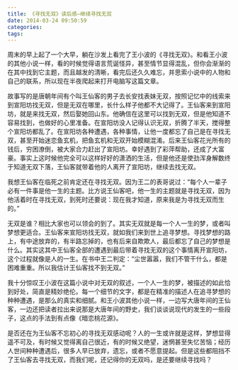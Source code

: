 ```yaml
---
title: 《寻找无双》读后感—继续寻找无双
date: 2014-03-24 09:50:59
categories:
tags:
---
```


周末的早上起了一个大早，躺在沙发上看完了王小波的《寻找无双》。和看王小波的其他小说一样，看的时候觉得语言荒诞怪异，甚至情节显得混乱，但你会渐渐的在其中找到它主题，而且越发的清晰，看完后还久久难忘，并思索小说中的人物和自己的联系，所以现在半夜爬起来打开电脑写这篇文章。


故事写的是唐朝年间有个叫王仙客的男子去长安找表妹无双，按照记忆中的线索来到宣阳坊找无双，但是无双在哪里，长什么样子他都不大记得了。王仙客来到宣阳坊，就是来找无双，然后娶她回山东。他确信在这里可以找到无双，但是他知道不容易找到，也做好的心里准备。在宣阳坊没人记得认识无双，折腾了半天，搅得整个宣阳坊都乱了。在宣阳坊各种遭遇，各种事情，让他一度都忘了自己是在寻找无双，甚至开始迷恋鱼玄机，把鱼玄机和无双开始模糊混淆。后来王仙客花光所有的钱后，穷困潦倒，被大家合力赶出了宣阳坊。幸好遇到了彩萍帮助，还成了大富豪。事实上这时候他完全可以这样好好的潇洒的生活，但是他还是使劲浑身解数终于知道无双下落，王仙客就带着他的人离开了宣阳坊，继续去找无双。

我想王仙客在临死之前肯定还在寻找无双。因为王二的表哥说过：“每个人一辈子必有一件事是他一生的主题。比方说王仙客吧，他一生的主题就是寻找无双，因为他活着时在寻找无双，到死时还要说：现在我才知道，原来我是为寻找无双而生的。”

无双是谁？相比大家也可以领会的到了。其实无双就是每一个人一生的梦，或者叫梦想更适合。王仙客来宣阳坊找无双，就如我们来到世上追寻梦想。寻找梦想的路上，有中途放弃的，有半路忘掉的，也有后来自欺欺人，最后都忘了自己的梦想是什么。其实这其中王仙客全部的遭遇到最后带着寻找无双的这个事情离开宣阳坊，这个过程就像是人的一生。在书中王二判定：“尘世嚣嚣，我们不管干什么，都是困难重重。所以我估计王仙客找不到无双。” 

我十分惊叹王小波在这篇小说中对无双的叙述，一个人一生的梦，被描述的如此恰到好处，简直是精妙绝伦。每一个细节的文字，都是在精准的描述人在追寻梦想的种种遭遇，是那么的真实和细腻。和王小波其他小说一样，一边写大唐年间的王仙客，一边还把读者拉出来说那是大唐年间的野史，我们谈谈说现代的发生的一些段子，这点的手法到有点像《暗恋桃花源》。

是否还在为王仙客不忘初心的寻找无双感动呢？人的一生或许就是这样，梦想显得遥不可及，有时候又觉得离自己很近，有的时候又绝望，迷惘甚至失忆苦恼；经历人世间种种遭遇后，很多人早已放弃，遗忘，或者不愿意提起。但是这些都阻挡不了王仙客去寻找无双，而我们呢，还记得你的无双吗，是还要继续寻找吗？